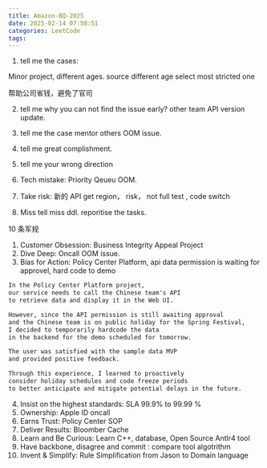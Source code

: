 ```yaml
---
title: Amazon-BQ-2025
date: 2025-02-14 07:50:51
categories: LeetCode
tags:
---
```




1. tell me the cases:

Minor project, different ages. source different age select most stricted one

帮助公司省钱，避免了官司

2. tell me why you can not find the issue early? other team API version update.


3. tell me the case mentor others
OOM issue.

4. tell me great complishment.

5. tell me your wrong direction


6. Tech mistake: Priority Qeueu OOM.


7. Take risk: 新的 API get region， risk， not full test  , code switch

8. Miss tell miss ddl.
reporitise the tasks. 

10 条军规
1.	Customer Obsession: Business Integrity Appeal Project
2.	Dive Deep: Oncall OOM issue.
3.	Bias for Action: Policy Center Platform, api data permission is waiting for approvel, hard code to demo
```txt
In the Policy Center Platform project,  
our service needs to call the Chinese team's API  
to retrieve data and display it in the Web UI.  

However, since the API permission is still awaiting approval  
and the Chinese team is on public holiday for the Spring Festival,  
I decided to temporarily hardcode the data  
in the backend for the demo scheduled for tomorrow.  

The user was satisfied with the sample data MVP  
and provided positive feedback.  

Through this experience, I learned to proactively  
consider holiday schedules and code freeze periods  
to better anticipate and mitigate potential delays in the future.
```



4.	Insist on the highest standards: SLA 99.9% to 99.99 %
5.	Ownership: Apple ID oncall
6.	Earns Trust: Policy Center SOP
7.	Deliver Results: Bloomber Cache
8.	Learn and Be Curious: Learn C++, database, Open Source Antlr4 tool
9.	Have backbone, disagree and commit : compare tool algotrithm
10.	Invent & Simplify: Rule Simplification from Jason to Domain language
